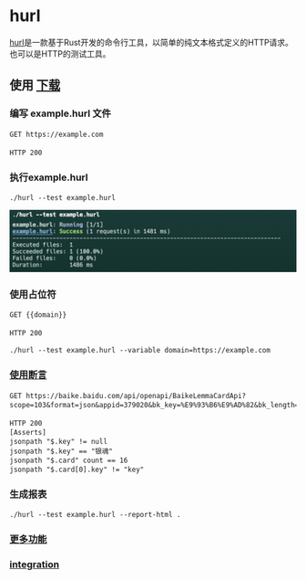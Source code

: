 # hurl

[hurl](https://github.com/Orange-OpenSource/hurl)是一款基于Rust开发的命令行工具，以简单的纯文本格式定义的HTTP请求。也可以是HTTP的测试工具。

## 使用 [下载](https://github.com/Orange-OpenSource/hurl/releases/)

### 编写 example.hurl 文件

```content
GET https://example.com

HTTP 200
```

### 执行example.hurl

```shell
./hurl --test example.hurl
```

![结果](pics/img-20240223160816.png)

### 使用占位符

```content
GET {{domain}}

HTTP 200
```

```shell
./hurl --test example.hurl --variable domain=https://example.com
```

### [使用断言](https://hurl.dev/docs/tutorial/adding-asserts.html)

```content
GET https://baike.baidu.com/api/openapi/BaikeLemmaCardApi?scope=103&format=json&appid=379020&bk_key=%E9%93%B6%E9%AD%82&bk_length=600

HTTP 200
[Asserts]
jsonpath "$.key" != null
jsonpath "$.key" == "银魂"
jsonpath "$.card" count == 16
jsonpath "$.card[0].key" != "key"
```

### 生成报表

```shell
./hurl --test example.hurl --report-html .
```

### [更多功能](https://hurl.dev/docs/manual.html#options)

### [integration](https://hurl.dev/docs/tutorial/ci-cd-integration.html)
